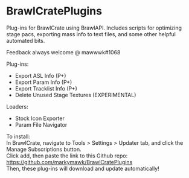 # BrawlCratePlugins
Plug-ins for BrawlCrate using BrawlAPI. Includes scripts for optimizing stage pacs, exporting mass info to text files, and some other helpful automated bits.

Feedback always welcome @ mawwwk#1068

Plug-ins:
- Export ASL Info (P+)
- Export Param Info (P+)
- Export Tracklist Info (P+)
- Delete Unused Stage Textures (EXPERIMENTAL)

Loaders:
- Stock Icon Exporter
- Param File Navigator

To install:  
In BrawlCrate, navigate to Tools > Settings > Updater tab, and click the Manage Subscriptions button.  
Click add, then paste the link to this Github repo: https://github.com/markymawk/BrawlCratePlugins  
Then, these plug-ins will download and update automatically!  
